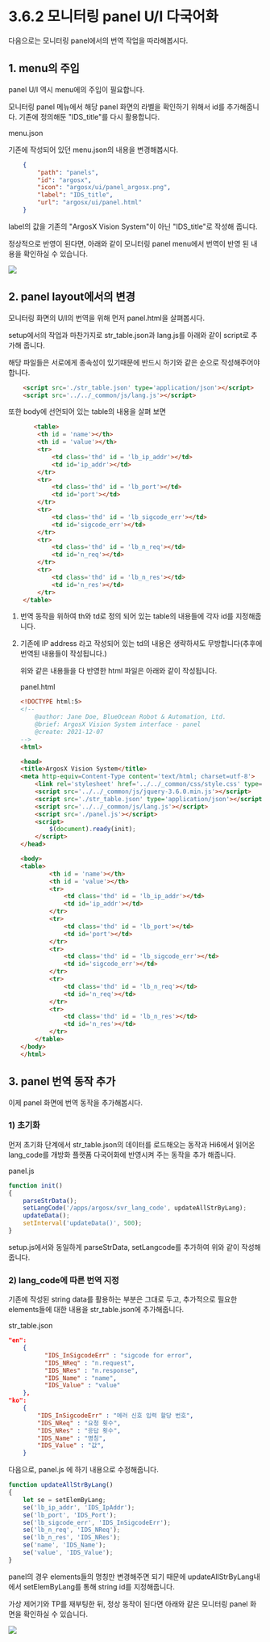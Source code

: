 # 3.6.2 모니터링 panel U/I 다국어화
다음으로는 모니터링 panel에서의 번역 작업을 따라해봅시다.

## 1. menu의 주입
panel U/I 역시 menu에의 주입이 필요합니다.

모니터링 panel 메뉴에서 해당 panel 화면의 라벨을 확인하기 위해서 id를 추가해줍니다.
기존에 정의해둔 "IDS_title"를 다시 활용합니다.

menu.json
    
기존에 작성되어 있던 menu.json의 내용을 변경해봅시다.

``` json
    {
        "path": "panels",
        "id": "argosx",
        "icon": "argosx/ui/panel_argosx.png",
        "label": "IDS_title",
        "url": "argosx/ui/panel.html"
    }
```

label의 값을 기존의 "ArgosX Vision System"이 아닌 "IDS_title"로 작성해 줍니다.

정상적으로 반영이 된다면, 아래와 같이 모니터링 panel menu에서 번역이 반영 된 내용을 확인하실 수 있습니다.

![](../../_assets/image_89.png)


## 2. panel layout에서의 변경

모니터링 화면의 U/I의 번역을 위해 먼저 panel.html을 살펴봅시다.

setup에서의 작업과 마찬가지로 str_table.json과 lang.js를 아래와 같이 script로 추가해 줍니다.

해당 파일들은 서로에게 종속성이 있기때문에 반드시 하기와 같은 순으로 작성해주어야 합니다.

```html
    <script src='./str_table.json' type='application/json'></script>
    <script src='../../_common/js/lang.js'></script>
```

또한 body에 선언되어 있는 table의 내용을 살펴 보면

```html
       <table>
		<th id = 'name'></th>
		<th id = 'value'></th>
		<tr>
			<td class='thd' id = 'lb_ip_addr'></td>
			<td id='ip_addr'></td>
		</tr>
		<tr>
			<td class='thd' id = 'lb_port'></td>
			<td id='port'></td>
		</tr>
		<tr>
			<td class='thd' id = 'lb_sigcode_err'></td>
			<td id='sigcode_err'></td>
		</tr>
		<tr>
			<td class='thd' id = 'lb_n_req'></td>
			<td id='n_req'></td>
		</tr>
		<tr>
			<td class='thd' id = 'lb_n_res'></td>
			<td id='n_res'></td>
		</tr>
	</table>
```

1) 번역 동작을 위하여 th와 td로 정의 되어 있는 table의 내용들에 각자 id를 지정해줍니다. 

2) 기존에 IP address 라고 작성되어 있는 td의 내용은 생략하셔도 무방합니다(추후에 번역된 내용들이 작성됩니다.)

    위와 같은 내용들을 다 반영한 html 파일은 아래와 같이 작성됩니다.

    panel.html

    ```html
    <!DOCTYPE html:5>
    <!--
        @author: Jane Doe, BlueOcean Robot & Automation, Ltd.
        @brief: ArgosX Vision System interface - panel
        @create: 2021-12-07
    -->
    <html>
    
    <head>
    <title>ArgosX Vision System</title>
    <meta http-equiv=Content-Type content='text/html; charset=utf-8'>
        <link rel='stylesheet' href='../../_common/css/style.css' type=text/css rel=stylesheet>
        <script src='../../_common/js/jquery-3.6.0.min.js'></script>
        <script src='./str_table.json' type='application/json'></script>
        <script src='../../_common/js/lang.js'></script>
        <script src='./panel.js'></script>
        <script> 
            $(document).ready(init);
        </script>
    </head>
    
    <body>
    <table>
            <th id = 'name'></th>
            <th id = 'value'></th>
            <tr>
                <td class='thd' id = 'lb_ip_addr'></td>
                <td id='ip_addr'></td>
            </tr>
            <tr>
                <td class='thd' id = 'lb_port'></td>
                <td id='port'></td>
            </tr>
            <tr>
                <td class='thd' id = 'lb_sigcode_err'></td>
                <td id='sigcode_err'></td>
            </tr>
            <tr>
                <td class='thd' id = 'lb_n_req'></td>
                <td id='n_req'></td>
            </tr>
            <tr>
                <td class='thd' id = 'lb_n_res'></td>
                <td id='n_res'></td>
            </tr>
        </table>
    </body>
    </html>
    ```

## 3. panel 번역 동작 추가
 
이제 panel 화면에 번역 동작을 추가해봅시다.

### 1) 초기화 

먼저 초기화 단계에서 str_table.json의 데이터를 로드해오는 동작과 Hi6에서 읽어온 lang_code를 개방화 플랫폼 다국어화에 반영시켜 주는 동작을 추가 해줍니다.

panel.js

```js
function init()
{
	parseStrData();
	setLangCode('/apps/argosx/svr_lang_code', updateAllStrByLang);
	updateData();
	setInterval('updateData()', 500);
}
```

setup.js에서와 동일하게 parseStrData, setLangcode를 추가하여 위와 같이 작성해줍니다.



### 2) lang_code에 따른 번역 지정
기존에 작성된 string data를 활용하는 부분은 그대로 두고, 추가적으로 필요한 elements들에 대한 내용을 str_table.json에 추가해줍니다.

str_table.json

```json
"en":
    {
          "IDS_InSigcodeErr" : "sigcode for error",
          "IDS_NReq" : "n.request",
          "IDS_NRes" : "n.response",
          "IDS_Name" : "name",
          "IDS_Value" : "value"
    },    
"ko": 
    {
        "IDS_InSigcodeErr" : "에러 신호 입력 할당 번호",
        "IDS_NReq" : "요청 횟수",
        "IDS_NRes" : "응답 횟수",
        "IDS_Name" : "명칭",
        "IDS_Value" : "값",
    }
```

다음으로, panel.js 에 하기 내용으로 수정해줍니다.

```js
function updateAllStrByLang()
{
	let se = setElemByLang;
	se('lb_ip_addr', 'IDS_IpAddr');
	se('lb_port', 'IDS_Port');
	se('lb_sigcode_err', 'IDS_InSigcodeErr');
	se('lb_n_req', 'IDS_NReq');
	se('lb_n_res', 'IDS_NRes');
	se('name', 'IDS_Name');
	se('value', 'IDS_Value');
}
```
panel의 경우 elements들의 명칭만 변경해주면 되기 때문에 updateAllStrByLang내에서 setElemByLang를 통해 string id를 지정해줍니다.

가상 제어기와 TP를 재부팅한 뒤, 정상 동작이 된다면 아래와 같은 모니터링 panel 화면을 확인하실 수 있습니다.

![](../../_assets/image_90.png)